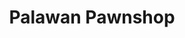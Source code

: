 ---
title: "Palawan Pawnshop"
url: /makati/palawan-pawnshop-j-p-rizal-extension/
shop: pawnbroker
---